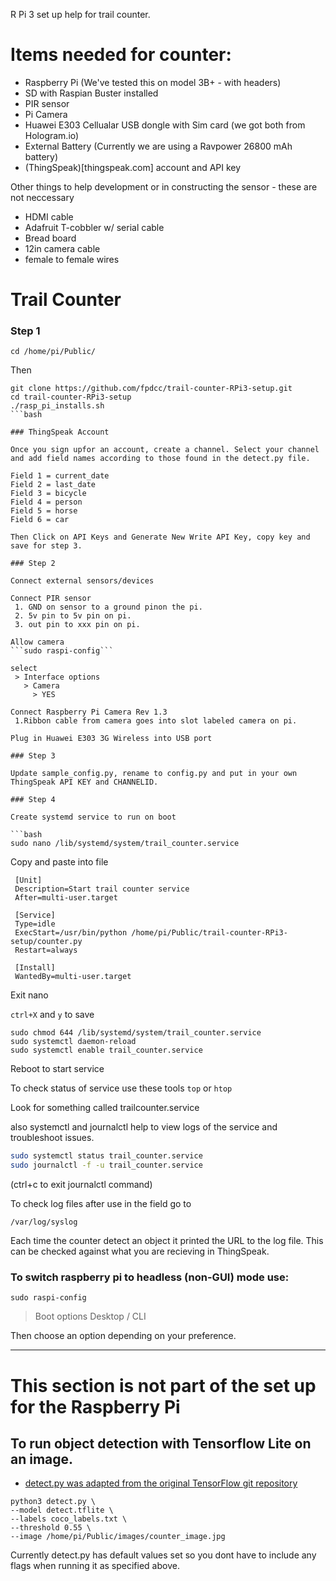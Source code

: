 R Pi 3 set up help for trail counter.

# Items needed for counter:
* Raspberry Pi (We've tested this on model 3B+ - with headers)
* SD with Raspian Buster installed
* PIR sensor
* Pi Camera
* Huawei E303 Cellualar USB dongle with Sim card (we got both from Hologram.io)
* External Battery (Currently we are using a Ravpower 26800 mAh battery)
* (ThingSpeak)[thingspeak.com] account and API key

Other things to help development or in constructing the sensor - these are not neccessary
* HDMI cable
* Adafruit T-cobbler w/ serial cable
* Bread board
* 12in camera cable
* female to female wires

# Trail Counter

### Step 1

```cd /home/pi/Public/```

Then

```
git clone https://github.com/fpdcc/trail-counter-RPi3-setup.git
cd trail-counter-RPi3-setup
./rasp_pi_installs.sh
```bash

### ThingSpeak Account

Once you sign upfor an account, create a channel. Select your channel and add field names according to those found in the detect.py file.

Field 1 = current_date
Field 2 = last_date
Field 3 = bicycle
Field 4 = person
Field 5 = horse
Field 6 = car

Then Click on API Keys and Generate New Write API Key, copy key and save for step 3.

### Step 2

Connect external sensors/devices

Connect PIR sensor
 1. GND on sensor to a ground pinon the pi.
 2. 5v pin to 5v pin on pi.
 3. out pin to xxx pin on pi.

Allow camera
```sudo raspi-config```

select
 > Interface options
   > Camera
     > YES

Connect Raspberry Pi Camera Rev 1.3 
 1.Ribbon cable from camera goes into slot labeled camera on pi.

Plug in Huawei E303 3G Wireless into USB port

### Step 3

Update sample_config.py, rename to config.py and put in your own ThingSpeak API KEY and CHANNELID.

### Step 4

Create systemd service to run on boot

```bash
sudo nano /lib/systemd/system/trail_counter.service
```
Copy and paste into file


```
 [Unit]
 Description=Start trail counter service
 After=multi-user.target

 [Service]
 Type=idle
 ExecStart=/usr/bin/python /home/pi/Public/trail-counter-RPi3-setup/counter.py
 Restart=always

 [Install]
 WantedBy=multi-user.target

```

Exit nano

`ctrl+X` and `y` to save


```
sudo chmod 644 /lib/systemd/system/trail_counter.service
sudo systemctl daemon-reload
sudo systemctl enable trail_counter.service
```

Reboot to start service

To check status of service use these tools
`top` or `htop`

Look for something called trailcounter.service

also systemctl and journalctl help to view logs of the service and troubleshoot issues.

```bash
sudo systemctl status trail_counter.service
sudo journalctl -f -u trail_counter.service
```

(ctrl+c to exit journalctl command)

To check log files after use in the field go to

```/var/log/syslog```

Each time the counter detect an object it printed the URL to the log file. This can be checked against what you are recieving in ThingSpeak.


### To switch raspberry pi to headless (non-GUI) mode use:


`sudo raspi-config`
> Boot options
  > Desktop / CLI

Then choose an option depending on your preference.

---

# This section is not part of the set up for the Raspberry Pi

## To run object detection with Tensorflow Lite on an image.

* [detect.py was adapted from the original TensorFlow git repository](https://github.com/tensorflow/examples/tree/master/lite/examples/object_detection/raspberry_pi)

```
python3 detect.py \
--model detect.tflite \
--labels coco_labels.txt \
--threshold 0.55 \
--image /home/pi/Public/images/counter_image.jpg
```

Currently detect.py has default values set so you dont have to include any flags when running it as specified above.
